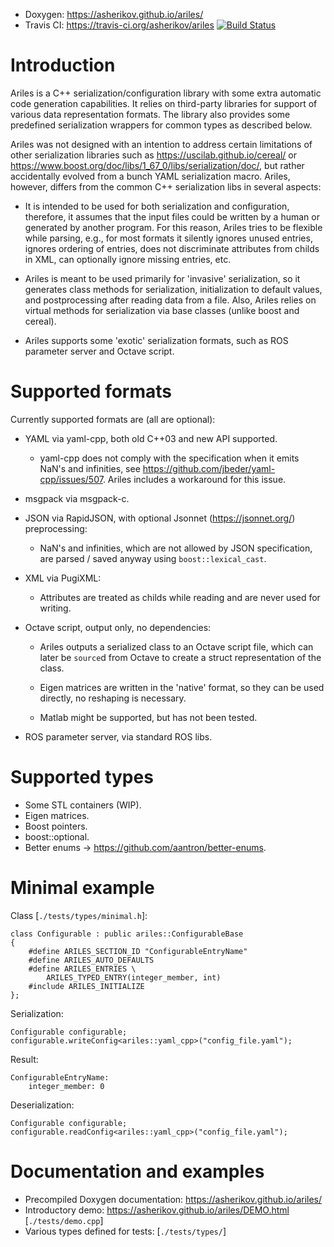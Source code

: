 * Doxygen: https://asherikov.github.io/ariles/
* Travis CI: https://travis-ci.org/asherikov/ariles [![Build Status](https://travis-ci.org/asherikov/ariles.svg?branch=master)](https://travis-ci.org/asherikov/ariles)


Introduction
============

Ariles is a C++ serialization/configuration library with some extra automatic
code generation capabilities. It relies on third-party libraries for support of
various data representation formats. The library also provides some predefined
serialization wrappers for common types as described below.

Ariles was not designed with an intention to address certain limitations of
other serialization libraries such as https://uscilab.github.io/cereal/ or
https://www.boost.org/doc/libs/1_67_0/libs/serialization/doc/, but rather
accidentally evolved from a bunch YAML serialization macro. Ariles, however,
differs from the common C++ serialization libs in several aspects:

* It is intended to be used for both serialization and configuration,
  therefore, it assumes that the input files could be written by a human or
  generated by another program. For this reason, Ariles tries to be flexible
  while parsing, e.g., for most formats it silently ignores unused entries,
  ignores ordering of entries, does not discriminate attributes from childs in
  XML, can optionally ignore missing entries, etc.

* Ariles is meant to be used primarily for 'invasive' serialization, so it
  generates class methods for serialization, initialization to default values,
  and postprocessing after reading data from a file. Also, Ariles relies on
  virtual methods for serialization via base classes (unlike boost and cereal).

* Ariles supports some 'exotic' serialization formats, such as ROS parameter
  server and Octave script.


Supported formats
=================

Currently supported formats are (all are optional):

* YAML via yaml-cpp, both old C++03 and new API supported.
    - yaml-cpp does not comply with the specification when it emits NaN's and
      infinities, see https://github.com/jbeder/yaml-cpp/issues/507. Ariles
      includes a workaround for this issue.

* msgpack via msgpack-c.

* JSON via RapidJSON, with optional Jsonnet (https://jsonnet.org/)
  preprocessing:
    * NaN's and infinities, which are not allowed by JSON specification, are
      parsed / saved anyway using `boost::lexical_cast`.

* XML via PugiXML:
    - Attributes are treated as childs while reading and are never used for
      writing.

* Octave script, output only, no dependencies:
    - Ariles outputs a serialized class to an Octave script file, which can
      later be `source`d from Octave to create a struct representation of the
      class.

    - Eigen matrices are written in the 'native' format, so they can be used
      directly, no reshaping is necessary.

    - Matlab might be supported, but has not been tested.

* ROS parameter server, via standard ROS libs.


Supported types
===============

* Some STL containers (WIP).
* Eigen matrices.
* Boost pointers.
* boost::optional.
* Better enums -> https://github.com/aantron/better-enums.



Minimal example
===============
Class [`./tests/types/minimal.h`]:
```
class Configurable : public ariles::ConfigurableBase
{
    #define ARILES_SECTION_ID "ConfigurableEntryName"
    #define ARILES_AUTO_DEFAULTS
    #define ARILES_ENTRIES \
        ARILES_TYPED_ENTRY(integer_member, int)
    #include ARILES_INITIALIZE
};
```

Serialization:
```
Configurable configurable;
configurable.writeConfig<ariles::yaml_cpp>("config_file.yaml");
```

Result:
```
ConfigurableEntryName:
    integer_member: 0
```

Deserialization:
```
Configurable configurable;
configurable.readConfig<ariles::yaml_cpp>("config_file.yaml");
```


Documentation and examples
==========================

* Precompiled Doxygen documentation: https://asherikov.github.io/ariles/
* Introductory demo: https://asherikov.github.io/ariles/DEMO.html [`./tests/demo.cpp`]
* Various types defined for tests: [`./tests/types/`]
